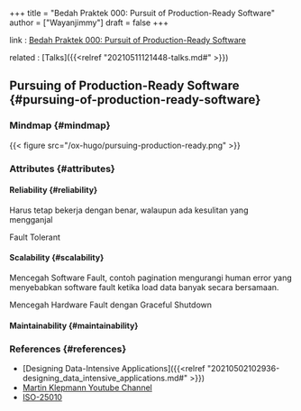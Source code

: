 +++
title = "Bedah Praktek 000: Pursuit of Production-Ready Software"
author = ["Wayanjimmy"]
draft = false
+++

link
: [Bedah Praktek 000: Pursuit of Production-Ready Software](https://youtu.be/DR0yj7yEDdw)

related
: [Talks]({{<relref "20210511121448-talks.md#" >}})


## Pursuing of Production-Ready Software {#pursuing-of-production-ready-software}


### Mindmap {#mindmap}

{{< figure src="/ox-hugo/pursuing-production-ready.png" >}}


### Attributes {#attributes}


#### Reliability {#reliability}

Harus tetap bekerja dengan benar, walaupun ada kesulitan yang mengganjal

Fault Tolerant


#### Scalability {#scalability}

Mencegah Software Fault, contoh pagination mengurangi human error yang menyebabkan software fault ketika load data banyak secara bersamaan.

Mencegah Hardware Fault dengan Graceful Shutdown


#### Maintainability {#maintainability}


### References {#references}

-   [Designing Data-Intensive Applications]({{<relref "20210502102936-designing_data_intensive_applications.md#" >}})
-   [Martin Klepmann Youtube Channel](https://www.youtube.com/channel/UClB4KPy5LkJj1t3SgYVtMOQ/featured)
-   [ISO-25010](https://iso25000.com/index.php/en/iso-25000-standards/iso-25010)
